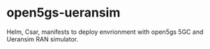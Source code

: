 # open5gs-ueransim

Helm, Csar, manifests to deploy envrionment with open5gs 5GC and Ueransim RAN simulator.

